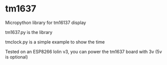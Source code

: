 # tm1637
Micropython library for tm16137 display

tm1637.py is the library

tmclock.py is a simple example to show the time

Tested on an ESP8266 lolin v3, you can power the tm1637 board with 3v (5v is optional)
